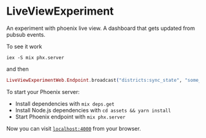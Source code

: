 # LiveViewExperiment

An experiment with phoenix live view. A dashboard that gets updated from pubsub events.

To see it work

```
iex -S mix phx.server
```

and then

```elixir
LiveViewExperimentWeb.Endpoint.broadcast("districts:sync_state", "some_event", %{name: "Some District", status: "connected"})
```

To start your Phoenix server:

  * Install dependencies with `mix deps.get`
  * Install Node.js dependencies with `cd assets && yarn install`
  * Start Phoenix endpoint with `mix phx.server`

Now you can visit [`localhost:4000`](http://localhost:4000) from your browser.
